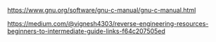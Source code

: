 https://www.gnu.org/software/gnu-c-manual/gnu-c-manual.html

https://medium.com/@vignesh4303/reverse-engineering-resources-beginners-to-intermediate-guide-links-f64c207505ed

